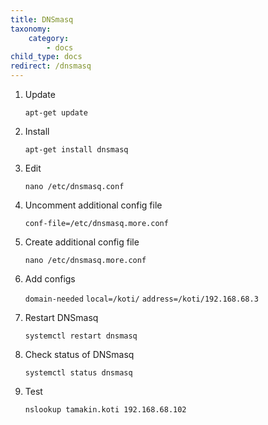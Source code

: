 ```yaml
---
title: DNSmasq
taxonomy:
    category:
        - docs
child_type: docs
redirect: /dnsmasq
---
```


1. Update

       apt-get update

2. Install

       apt-get install dnsmasq

3. Edit

       nano /etc/dnsmasq.conf

4. Uncomment additional config file

    `conf-file=/etc/dnsmasq.more.conf`

5. Create additional config file

       nano /etc/dnsmasq.more.conf

6. Add configs

	`domain-needed`
  `local=/koti/`
  `address=/koti/192.168.68.3`

7. Restart DNSmasq

       systemctl restart dnsmasq

8. Check status of DNSmasq

       systemctl status dnsmasq

9. Test

       nslookup tamakin.koti 192.168.68.102